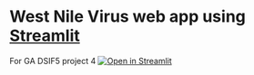# West Nile Virus web app using [Streamlit](https://streamlit.io/)
For GA DSIF5 project 4
[![Open in Streamlit](https://static.streamlit.io/badges/streamlit_badge_black_white.svg)](https://yxmauw-west-nile-virus-app-main-ey6zbl.streamlitapp.com/wnv_density)
